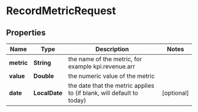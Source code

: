 

# RecordMetricRequest


## Properties

| Name | Type | Description | Notes |
|------------ | ------------- | ------------- | -------------|
|**metric** | **String** | the name of the metric, for example kpi.revenue.arr |  |
|**value** | **Double** | the numeric value of the metric |  |
|**date** | **LocalDate** | the date that the metric applies to (if blank, will default to today) |  [optional] |



